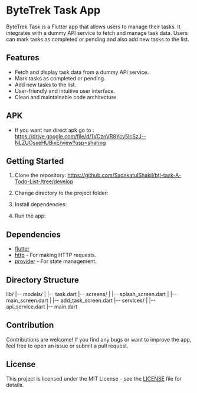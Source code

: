 # ByteTrek Task App

ByteTrek Task is a Flutter app that allows users to manage their tasks. It integrates with a dummy API service to fetch and manage task data. Users can mark tasks as completed or pending and also add new tasks to the list.

## Features

- Fetch and display task data from a dummy API service.
- Mark tasks as completed or pending.
- Add new tasks to the list.
- User-friendly and intuitive user interface.
- Clean and maintainable code architecture.

## APK
- If you want run direct apk go to : https://drive.google.com/file/d/1VCznVR8Ycy5lcSzJ--NLZUOsxeHUBixE/view?usp=sharing

## Getting Started

1. Clone the repository: https://github.com/SadakatulShakil/btl-task-A-Todo-List-/tree/develop

2. Change directory to the project folder:

3. Install dependencies:

4. Run the app:

## Dependencies

- [flutter](https://flutter.dev)
- [http](https://pub.dev/packages/http) - For making HTTP requests.
- [provider](https://pub.dev/packages/provider) - For state management.

## Directory Structure

lib/
|-- models/
| |-- task.dart
|-- screens/
| |-- splash_screen.dart
| |-- main_screen.dart
| |-- add_task_screen.dart
|-- services/
| |-- api_service.dart
|-- main.dart

## Contribution

Contributions are welcome! If you find any bugs or want to improve the app, feel free to open an issue or submit a pull request.

## License

This project is licensed under the MIT License - see the [LICENSE](LICENSE) file for details.
